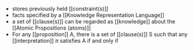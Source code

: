 - stores previously held [[constraint(s)]]
- facts specified by a [[Knowledge Representation Language]]
- a set of [[clause(s)]] can be regarded as [[knowledge]] about the [[Atomic Propositions (atoms)]]
- For any [[proposition]] A, there is a set of [[clause(s)]] S such that any [[interpretation]] $\pi$ satisfies A if and only if 